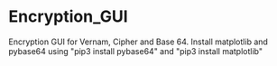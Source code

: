 # Encryption_GUI
Encryption GUI for Vernam, Cipher and Base 64. Install matplotlib and pybase64 using "pip3 install pybase64" and "pip3 install matplotlib"
